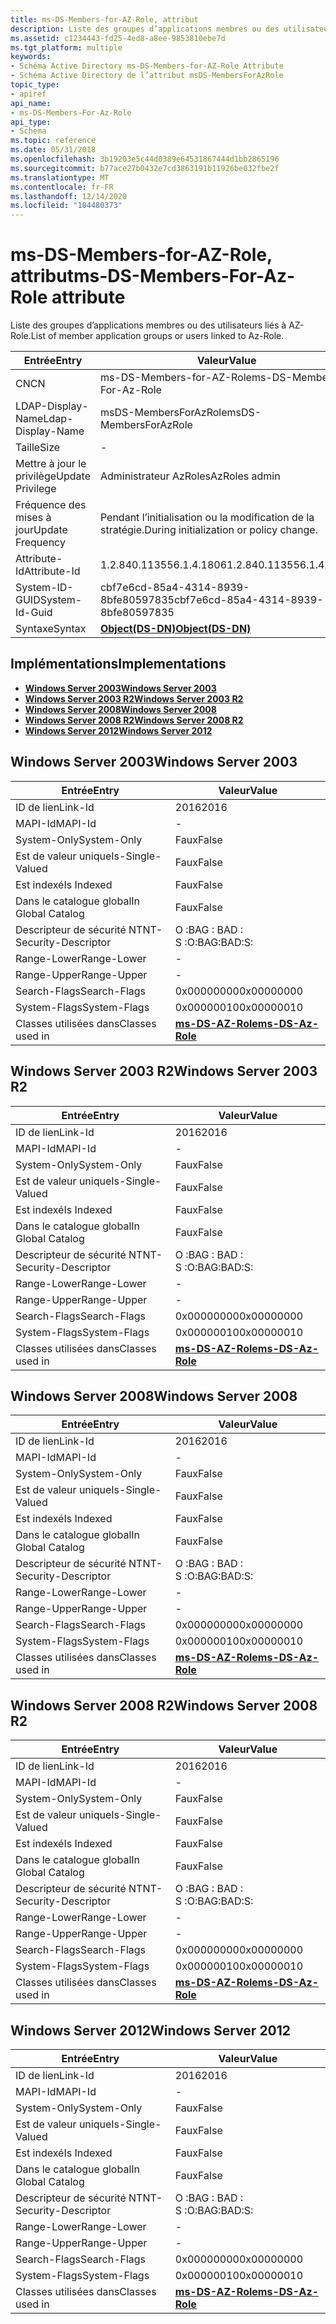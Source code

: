```yaml
---
title: ms-DS-Members-for-AZ-Role, attribut
description: Liste des groupes d’applications membres ou des utilisateurs liés à AZ-Role.
ms.assetid: c1234443-fd25-4ed8-a8ee-9853810ebe7d
ms.tgt_platform: multiple
keywords:
- Schéma Active Directory ms-DS-Members-for-AZ-Role Attribute
- Schéma Active Directory de l’attribut msDS-MembersForAzRole
topic_type:
- apiref
api_name:
- ms-DS-Members-For-Az-Role
api_type:
- Schema
ms.topic: reference
ms.date: 05/31/2018
ms.openlocfilehash: 3b19203e5c44d0389e64531867444d1bb2865196
ms.sourcegitcommit: b77ace27b0432e7cd3863191b11926be032fbe2f
ms.translationtype: MT
ms.contentlocale: fr-FR
ms.lasthandoff: 12/14/2020
ms.locfileid: "104480373"
---
```

# <a name="ms-ds-members-for-az-role-attribute"></a><span data-ttu-id="3e270-105">ms-DS-Members-for-AZ-Role, attribut</span><span class="sxs-lookup"><span data-stu-id="3e270-105">ms-DS-Members-For-Az-Role attribute</span></span>

<span data-ttu-id="3e270-106">Liste des groupes d’applications membres ou des utilisateurs liés à AZ-Role.</span><span class="sxs-lookup"><span data-stu-id="3e270-106">List of member application groups or users linked to Az-Role.</span></span>



| <span data-ttu-id="3e270-107">Entrée</span><span class="sxs-lookup"><span data-stu-id="3e270-107">Entry</span></span> | <span data-ttu-id="3e270-108">Valeur</span><span class="sxs-lookup"><span data-stu-id="3e270-108">Value</span></span> |
|-------------------|-----------------------------------------|
| <span data-ttu-id="3e270-109">CN</span><span class="sxs-lookup"><span data-stu-id="3e270-109">CN</span></span>                | <span data-ttu-id="3e270-110">ms-DS-Members-for-AZ-Role</span><span class="sxs-lookup"><span data-stu-id="3e270-110">ms-DS-Members-For-Az-Role</span></span>               |
| <span data-ttu-id="3e270-111">LDAP-Display-Name</span><span class="sxs-lookup"><span data-stu-id="3e270-111">Ldap-Display-Name</span></span> | <span data-ttu-id="3e270-112">msDS-MembersForAzRole</span><span class="sxs-lookup"><span data-stu-id="3e270-112">msDS-MembersForAzRole</span></span>                   |
| <span data-ttu-id="3e270-113">Taille</span><span class="sxs-lookup"><span data-stu-id="3e270-113">Size</span></span>              | \-                                      |
| <span data-ttu-id="3e270-114">Mettre à jour le privilège</span><span class="sxs-lookup"><span data-stu-id="3e270-114">Update Privilege</span></span>  | <span data-ttu-id="3e270-115">Administrateur AzRoles</span><span class="sxs-lookup"><span data-stu-id="3e270-115">AzRoles admin</span></span>                           |
| <span data-ttu-id="3e270-116">Fréquence des mises à jour</span><span class="sxs-lookup"><span data-stu-id="3e270-116">Update Frequency</span></span>  | <span data-ttu-id="3e270-117">Pendant l’initialisation ou la modification de la stratégie.</span><span class="sxs-lookup"><span data-stu-id="3e270-117">During initialization or policy change.</span></span> |
| <span data-ttu-id="3e270-118">Attribute-Id</span><span class="sxs-lookup"><span data-stu-id="3e270-118">Attribute-Id</span></span>      | <span data-ttu-id="3e270-119">1.2.840.113556.1.4.1806</span><span class="sxs-lookup"><span data-stu-id="3e270-119">1.2.840.113556.1.4.1806</span></span>                 |
| <span data-ttu-id="3e270-120">System-ID-GUID</span><span class="sxs-lookup"><span data-stu-id="3e270-120">System-Id-Guid</span></span>    | <span data-ttu-id="3e270-121">cbf7e6cd-85a4-4314-8939-8bfe80597835</span><span class="sxs-lookup"><span data-stu-id="3e270-121">cbf7e6cd-85a4-4314-8939-8bfe80597835</span></span>    |
| <span data-ttu-id="3e270-122">Syntaxe</span><span class="sxs-lookup"><span data-stu-id="3e270-122">Syntax</span></span>            | [<span data-ttu-id="3e270-123">**Object(DS-DN)**</span><span class="sxs-lookup"><span data-stu-id="3e270-123">**Object(DS-DN)**</span></span>](s-object-ds-dn.md) |



## <a name="implementations"></a><span data-ttu-id="3e270-124">Implémentations</span><span class="sxs-lookup"><span data-stu-id="3e270-124">Implementations</span></span>

-   [<span data-ttu-id="3e270-125">**Windows Server 2003**</span><span class="sxs-lookup"><span data-stu-id="3e270-125">**Windows Server 2003**</span></span>](#windows-server-2003)
-   [<span data-ttu-id="3e270-126">**Windows Server 2003 R2**</span><span class="sxs-lookup"><span data-stu-id="3e270-126">**Windows Server 2003 R2**</span></span>](#windows-server-2003-r2)
-   [<span data-ttu-id="3e270-127">**Windows Server 2008**</span><span class="sxs-lookup"><span data-stu-id="3e270-127">**Windows Server 2008**</span></span>](#windows-server-2008)
-   [<span data-ttu-id="3e270-128">**Windows Server 2008 R2**</span><span class="sxs-lookup"><span data-stu-id="3e270-128">**Windows Server 2008 R2**</span></span>](#windows-server-2008-r2)
-   [<span data-ttu-id="3e270-129">**Windows Server 2012**</span><span class="sxs-lookup"><span data-stu-id="3e270-129">**Windows Server 2012**</span></span>](#windows-server-2012)

## <a name="windows-server-2003"></a><span data-ttu-id="3e270-130">Windows Server 2003</span><span class="sxs-lookup"><span data-stu-id="3e270-130">Windows Server 2003</span></span>



| <span data-ttu-id="3e270-131">Entrée</span><span class="sxs-lookup"><span data-stu-id="3e270-131">Entry</span></span> | <span data-ttu-id="3e270-132">Valeur</span><span class="sxs-lookup"><span data-stu-id="3e270-132">Value</span></span> |
|------------------------|---------------------------------------------------|
| <span data-ttu-id="3e270-133">ID de lien</span><span class="sxs-lookup"><span data-stu-id="3e270-133">Link-Id</span></span>                | <span data-ttu-id="3e270-134">2016</span><span class="sxs-lookup"><span data-stu-id="3e270-134">2016</span></span>                                              |
| <span data-ttu-id="3e270-135">MAPI-Id</span><span class="sxs-lookup"><span data-stu-id="3e270-135">MAPI-Id</span></span>                | \-                                                |
| <span data-ttu-id="3e270-136">System-Only</span><span class="sxs-lookup"><span data-stu-id="3e270-136">System-Only</span></span>            | <span data-ttu-id="3e270-137">Faux</span><span class="sxs-lookup"><span data-stu-id="3e270-137">False</span></span>                                             |
| <span data-ttu-id="3e270-138">Est de valeur unique</span><span class="sxs-lookup"><span data-stu-id="3e270-138">Is-Single-Valued</span></span>       | <span data-ttu-id="3e270-139">Faux</span><span class="sxs-lookup"><span data-stu-id="3e270-139">False</span></span>                                             |
| <span data-ttu-id="3e270-140">Est indexé</span><span class="sxs-lookup"><span data-stu-id="3e270-140">Is Indexed</span></span>             | <span data-ttu-id="3e270-141">Faux</span><span class="sxs-lookup"><span data-stu-id="3e270-141">False</span></span>                                             |
| <span data-ttu-id="3e270-142">Dans le catalogue global</span><span class="sxs-lookup"><span data-stu-id="3e270-142">In Global Catalog</span></span>      | <span data-ttu-id="3e270-143">Faux</span><span class="sxs-lookup"><span data-stu-id="3e270-143">False</span></span>                                             |
| <span data-ttu-id="3e270-144">Descripteur de sécurité NT</span><span class="sxs-lookup"><span data-stu-id="3e270-144">NT-Security-Descriptor</span></span> | <span data-ttu-id="3e270-145">O :BAG : BAD : S :</span><span class="sxs-lookup"><span data-stu-id="3e270-145">O:BAG:BAD:S:</span></span>                                      |
| <span data-ttu-id="3e270-146">Range-Lower</span><span class="sxs-lookup"><span data-stu-id="3e270-146">Range-Lower</span></span>            | \-                                                |
| <span data-ttu-id="3e270-147">Range-Upper</span><span class="sxs-lookup"><span data-stu-id="3e270-147">Range-Upper</span></span>            | \-                                                |
| <span data-ttu-id="3e270-148">Search-Flags</span><span class="sxs-lookup"><span data-stu-id="3e270-148">Search-Flags</span></span>           | <span data-ttu-id="3e270-149">0x00000000</span><span class="sxs-lookup"><span data-stu-id="3e270-149">0x00000000</span></span>                                        |
| <span data-ttu-id="3e270-150">System-Flags</span><span class="sxs-lookup"><span data-stu-id="3e270-150">System-Flags</span></span>           | <span data-ttu-id="3e270-151">0x00000010</span><span class="sxs-lookup"><span data-stu-id="3e270-151">0x00000010</span></span>                                        |
| <span data-ttu-id="3e270-152">Classes utilisées dans</span><span class="sxs-lookup"><span data-stu-id="3e270-152">Classes used in</span></span>        | [<span data-ttu-id="3e270-153">**ms-DS-AZ-Role**</span><span class="sxs-lookup"><span data-stu-id="3e270-153">**ms-DS-Az-Role**</span></span>](c-msds-azrole.md)<br/> |



## <a name="windows-server-2003-r2"></a><span data-ttu-id="3e270-154">Windows Server 2003 R2</span><span class="sxs-lookup"><span data-stu-id="3e270-154">Windows Server 2003 R2</span></span>



| <span data-ttu-id="3e270-155">Entrée</span><span class="sxs-lookup"><span data-stu-id="3e270-155">Entry</span></span> | <span data-ttu-id="3e270-156">Valeur</span><span class="sxs-lookup"><span data-stu-id="3e270-156">Value</span></span> |
|------------------------|---------------------------------------------------|
| <span data-ttu-id="3e270-157">ID de lien</span><span class="sxs-lookup"><span data-stu-id="3e270-157">Link-Id</span></span>                | <span data-ttu-id="3e270-158">2016</span><span class="sxs-lookup"><span data-stu-id="3e270-158">2016</span></span>                                              |
| <span data-ttu-id="3e270-159">MAPI-Id</span><span class="sxs-lookup"><span data-stu-id="3e270-159">MAPI-Id</span></span>                | \-                                                |
| <span data-ttu-id="3e270-160">System-Only</span><span class="sxs-lookup"><span data-stu-id="3e270-160">System-Only</span></span>            | <span data-ttu-id="3e270-161">Faux</span><span class="sxs-lookup"><span data-stu-id="3e270-161">False</span></span>                                             |
| <span data-ttu-id="3e270-162">Est de valeur unique</span><span class="sxs-lookup"><span data-stu-id="3e270-162">Is-Single-Valued</span></span>       | <span data-ttu-id="3e270-163">Faux</span><span class="sxs-lookup"><span data-stu-id="3e270-163">False</span></span>                                             |
| <span data-ttu-id="3e270-164">Est indexé</span><span class="sxs-lookup"><span data-stu-id="3e270-164">Is Indexed</span></span>             | <span data-ttu-id="3e270-165">Faux</span><span class="sxs-lookup"><span data-stu-id="3e270-165">False</span></span>                                             |
| <span data-ttu-id="3e270-166">Dans le catalogue global</span><span class="sxs-lookup"><span data-stu-id="3e270-166">In Global Catalog</span></span>      | <span data-ttu-id="3e270-167">Faux</span><span class="sxs-lookup"><span data-stu-id="3e270-167">False</span></span>                                             |
| <span data-ttu-id="3e270-168">Descripteur de sécurité NT</span><span class="sxs-lookup"><span data-stu-id="3e270-168">NT-Security-Descriptor</span></span> | <span data-ttu-id="3e270-169">O :BAG : BAD : S :</span><span class="sxs-lookup"><span data-stu-id="3e270-169">O:BAG:BAD:S:</span></span>                                      |
| <span data-ttu-id="3e270-170">Range-Lower</span><span class="sxs-lookup"><span data-stu-id="3e270-170">Range-Lower</span></span>            | \-                                                |
| <span data-ttu-id="3e270-171">Range-Upper</span><span class="sxs-lookup"><span data-stu-id="3e270-171">Range-Upper</span></span>            | \-                                                |
| <span data-ttu-id="3e270-172">Search-Flags</span><span class="sxs-lookup"><span data-stu-id="3e270-172">Search-Flags</span></span>           | <span data-ttu-id="3e270-173">0x00000000</span><span class="sxs-lookup"><span data-stu-id="3e270-173">0x00000000</span></span>                                        |
| <span data-ttu-id="3e270-174">System-Flags</span><span class="sxs-lookup"><span data-stu-id="3e270-174">System-Flags</span></span>           | <span data-ttu-id="3e270-175">0x00000010</span><span class="sxs-lookup"><span data-stu-id="3e270-175">0x00000010</span></span>                                        |
| <span data-ttu-id="3e270-176">Classes utilisées dans</span><span class="sxs-lookup"><span data-stu-id="3e270-176">Classes used in</span></span>        | [<span data-ttu-id="3e270-177">**ms-DS-AZ-Role**</span><span class="sxs-lookup"><span data-stu-id="3e270-177">**ms-DS-Az-Role**</span></span>](c-msds-azrole.md)<br/> |



## <a name="windows-server-2008"></a><span data-ttu-id="3e270-178">Windows Server 2008</span><span class="sxs-lookup"><span data-stu-id="3e270-178">Windows Server 2008</span></span>



| <span data-ttu-id="3e270-179">Entrée</span><span class="sxs-lookup"><span data-stu-id="3e270-179">Entry</span></span> | <span data-ttu-id="3e270-180">Valeur</span><span class="sxs-lookup"><span data-stu-id="3e270-180">Value</span></span> |
|------------------------|---------------------------------------------------|
| <span data-ttu-id="3e270-181">ID de lien</span><span class="sxs-lookup"><span data-stu-id="3e270-181">Link-Id</span></span>                | <span data-ttu-id="3e270-182">2016</span><span class="sxs-lookup"><span data-stu-id="3e270-182">2016</span></span>                                              |
| <span data-ttu-id="3e270-183">MAPI-Id</span><span class="sxs-lookup"><span data-stu-id="3e270-183">MAPI-Id</span></span>                | \-                                                |
| <span data-ttu-id="3e270-184">System-Only</span><span class="sxs-lookup"><span data-stu-id="3e270-184">System-Only</span></span>            | <span data-ttu-id="3e270-185">Faux</span><span class="sxs-lookup"><span data-stu-id="3e270-185">False</span></span>                                             |
| <span data-ttu-id="3e270-186">Est de valeur unique</span><span class="sxs-lookup"><span data-stu-id="3e270-186">Is-Single-Valued</span></span>       | <span data-ttu-id="3e270-187">Faux</span><span class="sxs-lookup"><span data-stu-id="3e270-187">False</span></span>                                             |
| <span data-ttu-id="3e270-188">Est indexé</span><span class="sxs-lookup"><span data-stu-id="3e270-188">Is Indexed</span></span>             | <span data-ttu-id="3e270-189">Faux</span><span class="sxs-lookup"><span data-stu-id="3e270-189">False</span></span>                                             |
| <span data-ttu-id="3e270-190">Dans le catalogue global</span><span class="sxs-lookup"><span data-stu-id="3e270-190">In Global Catalog</span></span>      | <span data-ttu-id="3e270-191">Faux</span><span class="sxs-lookup"><span data-stu-id="3e270-191">False</span></span>                                             |
| <span data-ttu-id="3e270-192">Descripteur de sécurité NT</span><span class="sxs-lookup"><span data-stu-id="3e270-192">NT-Security-Descriptor</span></span> | <span data-ttu-id="3e270-193">O :BAG : BAD : S :</span><span class="sxs-lookup"><span data-stu-id="3e270-193">O:BAG:BAD:S:</span></span>                                      |
| <span data-ttu-id="3e270-194">Range-Lower</span><span class="sxs-lookup"><span data-stu-id="3e270-194">Range-Lower</span></span>            | \-                                                |
| <span data-ttu-id="3e270-195">Range-Upper</span><span class="sxs-lookup"><span data-stu-id="3e270-195">Range-Upper</span></span>            | \-                                                |
| <span data-ttu-id="3e270-196">Search-Flags</span><span class="sxs-lookup"><span data-stu-id="3e270-196">Search-Flags</span></span>           | <span data-ttu-id="3e270-197">0x00000000</span><span class="sxs-lookup"><span data-stu-id="3e270-197">0x00000000</span></span>                                        |
| <span data-ttu-id="3e270-198">System-Flags</span><span class="sxs-lookup"><span data-stu-id="3e270-198">System-Flags</span></span>           | <span data-ttu-id="3e270-199">0x00000010</span><span class="sxs-lookup"><span data-stu-id="3e270-199">0x00000010</span></span>                                        |
| <span data-ttu-id="3e270-200">Classes utilisées dans</span><span class="sxs-lookup"><span data-stu-id="3e270-200">Classes used in</span></span>        | [<span data-ttu-id="3e270-201">**ms-DS-AZ-Role**</span><span class="sxs-lookup"><span data-stu-id="3e270-201">**ms-DS-Az-Role**</span></span>](c-msds-azrole.md)<br/> |



## <a name="windows-server-2008-r2"></a><span data-ttu-id="3e270-202">Windows Server 2008 R2</span><span class="sxs-lookup"><span data-stu-id="3e270-202">Windows Server 2008 R2</span></span>



| <span data-ttu-id="3e270-203">Entrée</span><span class="sxs-lookup"><span data-stu-id="3e270-203">Entry</span></span> | <span data-ttu-id="3e270-204">Valeur</span><span class="sxs-lookup"><span data-stu-id="3e270-204">Value</span></span> |
|------------------------|---------------------------------------------------|
| <span data-ttu-id="3e270-205">ID de lien</span><span class="sxs-lookup"><span data-stu-id="3e270-205">Link-Id</span></span>                | <span data-ttu-id="3e270-206">2016</span><span class="sxs-lookup"><span data-stu-id="3e270-206">2016</span></span>                                              |
| <span data-ttu-id="3e270-207">MAPI-Id</span><span class="sxs-lookup"><span data-stu-id="3e270-207">MAPI-Id</span></span>                | \-                                                |
| <span data-ttu-id="3e270-208">System-Only</span><span class="sxs-lookup"><span data-stu-id="3e270-208">System-Only</span></span>            | <span data-ttu-id="3e270-209">Faux</span><span class="sxs-lookup"><span data-stu-id="3e270-209">False</span></span>                                             |
| <span data-ttu-id="3e270-210">Est de valeur unique</span><span class="sxs-lookup"><span data-stu-id="3e270-210">Is-Single-Valued</span></span>       | <span data-ttu-id="3e270-211">Faux</span><span class="sxs-lookup"><span data-stu-id="3e270-211">False</span></span>                                             |
| <span data-ttu-id="3e270-212">Est indexé</span><span class="sxs-lookup"><span data-stu-id="3e270-212">Is Indexed</span></span>             | <span data-ttu-id="3e270-213">Faux</span><span class="sxs-lookup"><span data-stu-id="3e270-213">False</span></span>                                             |
| <span data-ttu-id="3e270-214">Dans le catalogue global</span><span class="sxs-lookup"><span data-stu-id="3e270-214">In Global Catalog</span></span>      | <span data-ttu-id="3e270-215">Faux</span><span class="sxs-lookup"><span data-stu-id="3e270-215">False</span></span>                                             |
| <span data-ttu-id="3e270-216">Descripteur de sécurité NT</span><span class="sxs-lookup"><span data-stu-id="3e270-216">NT-Security-Descriptor</span></span> | <span data-ttu-id="3e270-217">O :BAG : BAD : S :</span><span class="sxs-lookup"><span data-stu-id="3e270-217">O:BAG:BAD:S:</span></span>                                      |
| <span data-ttu-id="3e270-218">Range-Lower</span><span class="sxs-lookup"><span data-stu-id="3e270-218">Range-Lower</span></span>            | \-                                                |
| <span data-ttu-id="3e270-219">Range-Upper</span><span class="sxs-lookup"><span data-stu-id="3e270-219">Range-Upper</span></span>            | \-                                                |
| <span data-ttu-id="3e270-220">Search-Flags</span><span class="sxs-lookup"><span data-stu-id="3e270-220">Search-Flags</span></span>           | <span data-ttu-id="3e270-221">0x00000000</span><span class="sxs-lookup"><span data-stu-id="3e270-221">0x00000000</span></span>                                        |
| <span data-ttu-id="3e270-222">System-Flags</span><span class="sxs-lookup"><span data-stu-id="3e270-222">System-Flags</span></span>           | <span data-ttu-id="3e270-223">0x00000010</span><span class="sxs-lookup"><span data-stu-id="3e270-223">0x00000010</span></span>                                        |
| <span data-ttu-id="3e270-224">Classes utilisées dans</span><span class="sxs-lookup"><span data-stu-id="3e270-224">Classes used in</span></span>        | [<span data-ttu-id="3e270-225">**ms-DS-AZ-Role**</span><span class="sxs-lookup"><span data-stu-id="3e270-225">**ms-DS-Az-Role**</span></span>](c-msds-azrole.md)<br/> |



## <a name="windows-server-2012"></a><span data-ttu-id="3e270-226">Windows Server 2012</span><span class="sxs-lookup"><span data-stu-id="3e270-226">Windows Server 2012</span></span>



| <span data-ttu-id="3e270-227">Entrée</span><span class="sxs-lookup"><span data-stu-id="3e270-227">Entry</span></span> | <span data-ttu-id="3e270-228">Valeur</span><span class="sxs-lookup"><span data-stu-id="3e270-228">Value</span></span> |
|------------------------|---------------------------------------------------|
| <span data-ttu-id="3e270-229">ID de lien</span><span class="sxs-lookup"><span data-stu-id="3e270-229">Link-Id</span></span>                | <span data-ttu-id="3e270-230">2016</span><span class="sxs-lookup"><span data-stu-id="3e270-230">2016</span></span>                                              |
| <span data-ttu-id="3e270-231">MAPI-Id</span><span class="sxs-lookup"><span data-stu-id="3e270-231">MAPI-Id</span></span>                | \-                                                |
| <span data-ttu-id="3e270-232">System-Only</span><span class="sxs-lookup"><span data-stu-id="3e270-232">System-Only</span></span>            | <span data-ttu-id="3e270-233">Faux</span><span class="sxs-lookup"><span data-stu-id="3e270-233">False</span></span>                                             |
| <span data-ttu-id="3e270-234">Est de valeur unique</span><span class="sxs-lookup"><span data-stu-id="3e270-234">Is-Single-Valued</span></span>       | <span data-ttu-id="3e270-235">Faux</span><span class="sxs-lookup"><span data-stu-id="3e270-235">False</span></span>                                             |
| <span data-ttu-id="3e270-236">Est indexé</span><span class="sxs-lookup"><span data-stu-id="3e270-236">Is Indexed</span></span>             | <span data-ttu-id="3e270-237">Faux</span><span class="sxs-lookup"><span data-stu-id="3e270-237">False</span></span>                                             |
| <span data-ttu-id="3e270-238">Dans le catalogue global</span><span class="sxs-lookup"><span data-stu-id="3e270-238">In Global Catalog</span></span>      | <span data-ttu-id="3e270-239">Faux</span><span class="sxs-lookup"><span data-stu-id="3e270-239">False</span></span>                                             |
| <span data-ttu-id="3e270-240">Descripteur de sécurité NT</span><span class="sxs-lookup"><span data-stu-id="3e270-240">NT-Security-Descriptor</span></span> | <span data-ttu-id="3e270-241">O :BAG : BAD : S :</span><span class="sxs-lookup"><span data-stu-id="3e270-241">O:BAG:BAD:S:</span></span>                                      |
| <span data-ttu-id="3e270-242">Range-Lower</span><span class="sxs-lookup"><span data-stu-id="3e270-242">Range-Lower</span></span>            | \-                                                |
| <span data-ttu-id="3e270-243">Range-Upper</span><span class="sxs-lookup"><span data-stu-id="3e270-243">Range-Upper</span></span>            | \-                                                |
| <span data-ttu-id="3e270-244">Search-Flags</span><span class="sxs-lookup"><span data-stu-id="3e270-244">Search-Flags</span></span>           | <span data-ttu-id="3e270-245">0x00000000</span><span class="sxs-lookup"><span data-stu-id="3e270-245">0x00000000</span></span>                                        |
| <span data-ttu-id="3e270-246">System-Flags</span><span class="sxs-lookup"><span data-stu-id="3e270-246">System-Flags</span></span>           | <span data-ttu-id="3e270-247">0x00000010</span><span class="sxs-lookup"><span data-stu-id="3e270-247">0x00000010</span></span>                                        |
| <span data-ttu-id="3e270-248">Classes utilisées dans</span><span class="sxs-lookup"><span data-stu-id="3e270-248">Classes used in</span></span>        | [<span data-ttu-id="3e270-249">**ms-DS-AZ-Role**</span><span class="sxs-lookup"><span data-stu-id="3e270-249">**ms-DS-Az-Role**</span></span>](c-msds-azrole.md)<br/> |



 

 





